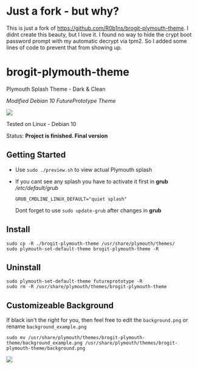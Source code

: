 # Just a fork - but why?
This is just a fork of https://github.com/R0b1ns/brogit-plymouth-theme. I didnt create this beauty, but I love it. I found no way to hide the crypt boot password prompt with my automatic decrypt via tpm2. So I added some lines of code to prevent that from showing up. 

# brogit-plymouth-theme
Plymouth Splash Theme - Dark & Clean

*Modified Debian 10 FuturePrototype Theme*

![](preview.png?raw=true)

Tested on Linux - Debian 10

Status: __Project is finished. Final version__

## Getting Started

- Use `sudo ./preview.sh` to view actual Plymouth splash

- If you cant see any splash you have to activate it first in **grub** _/etc/default/grub_

	```
	GRUB_CMDLINE_LINUX_DEFAULT="quiet splash"
	```
	
	Dont forget to use `sudo update-grub` after changes in **grub**

## Install

```
sudo cp -R ./brogit-plymouth-theme /usr/share/plymouth/themes/
sudo plymouth-set-default-theme brogit-plymouth-theme -R
```

## Uninstall

```
sudo plymouth-set-default-theme futureprototype -R
sudo rm -R /usr/share/plymouth/themes/brogit-plymouth-theme
```

## Customizeable Background

If black isn't the right for you, then feel free to edit the `background.png` or rename `background_example.png`

```
sudo mv /usr/share/plymouth/themes/brogit-plymouth-theme/background_example.png /usr/share/plymouth/themes/brogit-plymouth-theme/background.png
```

![](preview_example.png?raw=true)
